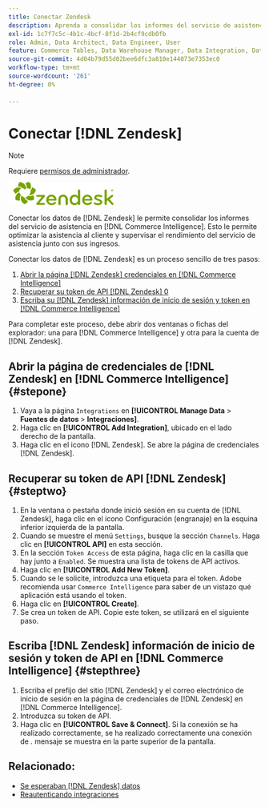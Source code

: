 ```yaml
---
title: Conectar Zendesk
description: Aprenda a consolidar los informes del servicio de asistencia en  [!DNL Commerce Intelligence].
exl-id: 1c7f7c5c-4b1c-4bcf-8f1d-2b4cf9cdb0fb
role: Admin, Data Architect, Data Engineer, User
feature: Commerce Tables, Data Warehouse Manager, Data Integration, Data Import/Export
source-git-commit: 4d04b79d55d02bee6dfc3a810e144073e7353ec0
workflow-type: tm+mt
source-wordcount: '261'
ht-degree: 0%

---
```


# Conectar [!DNL Zendesk]

>[!NOTE]
>
>Requiere [permisos de administrador](../../../administrator/user-management/user-management.md).

![Logotipo de Zendesk](../../../assets/Zendesk_logo.png)

Conectar los datos de [!DNL Zendesk] le permite consolidar los informes del servicio de asistencia en [!DNL Commerce Intelligence]. Esto le permite optimizar la asistencia al cliente y supervisar el rendimiento del servicio de asistencia junto con sus ingresos.

Conectar los datos de [!DNL Zendesk] es un proceso sencillo de tres pasos:

1. [Abrir la página  [!DNL Zendesk] credenciales en [!DNL Commerce Intelligence]](#stepone)
1. [Recuperar su token de API  [!DNL Zendesk] 0](#steptwo)
1. [Escriba su [!DNL Zendesk] información de inicio de sesión y token en [!DNL Commerce Intelligence]](#stepthree)

Para completar este proceso, debe abrir dos ventanas o fichas del explorador: una para [!DNL Commerce Intelligence] y otra para la cuenta de [!DNL Zendesk].

## Abrir la página de credenciales de [!DNL Zendesk] en [!DNL Commerce Intelligence] {#stepone}

1. Vaya a la página `Integrations` en **[!UICONTROL Manage Data** > **&#x200B; Fuentes de datos &#x200B;**> **Integraciones]**.
1. Haga clic en **[!UICONTROL Add Integration]**, ubicado en el lado derecho de la pantalla.
1. Haga clic en el icono [!DNL Zendesk]. Se abre la página de credenciales [!DNL Zendesk].

## Recuperar su token de API [!DNL Zendesk] {#steptwo}

1. En la ventana o pestaña donde inició sesión en su cuenta de [!DNL Zendesk], haga clic en el icono Configuración (engranaje) en la esquina inferior izquierda de la pantalla.
1. Cuando se muestre el menú `Settings`, busque la sección `Channels`. Haga clic en **[!UICONTROL API]** en esta sección.
1. En la sección `Token Access` de esta página, haga clic en la casilla que hay junto a `Enabled`. Se muestra una lista de tokens de API activos.
1. Haga clic en **[!UICONTROL Add New Token]**.
1. Cuando se le solicite, introduzca una etiqueta para el token. Adobe recomienda usar `Commerce Intelligence` para saber de un vistazo qué aplicación está usando el token.
1. Haga clic en **[!UICONTROL Create]**.
1. Se crea un token de API. Copie este token, se utilizará en el siguiente paso.

## Escriba [!DNL Zendesk] información de inicio de sesión y token de API en [!DNL Commerce Intelligence] {#stepthree}

1. Escriba el prefijo del sitio [!DNL Zendesk] y el correo electrónico de inicio de sesión en la página de credenciales de [!DNL Zendesk] en [!DNL Commerce Intelligence].
1. Introduzca su token de API.
1. Haga clic en **[!UICONTROL Save & Connect]**. Si la conexión se ha realizado correctamente, se ha realizado correctamente una conexión de *.* mensaje se muestra en la parte superior de la pantalla.

## Relacionado:

* [Se esperaban  [!DNL Zendesk] datos](../integrations/exp-zendesk-data.md)
* [Reautenticando integraciones](https://experienceleague.adobe.com/docs/commerce-knowledge-base/kb/how-to/mbi-reauthenticating-integrations.html?lang=es)
